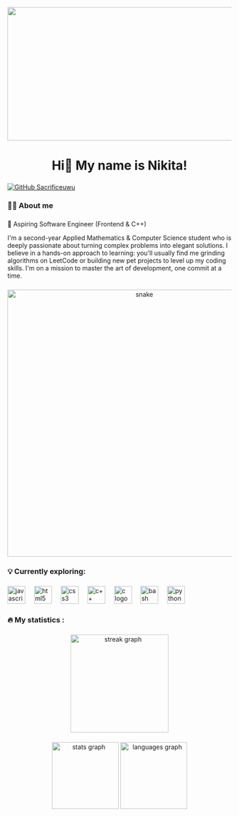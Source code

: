 <br clear="both">

<div align="center">
  <img height="300" width="600" src="https://user-images.githubusercontent.com/74038190/225813708-98b745f2-7d22-48cf-9150-083f1b00d6c9.gif"  />
</div>

###

<h1 align="center">Hi👋 My name is Nikita!</h1>

###

[![GitHub Sacrificeuwu](https://img.shields.io/github/followers/thaiane?label=follow&style=social)](https://github.com/Sacrificeuwu)

###

<h3 align="left">👩‍💻 About me</h3>

###

<p align="left">🚀 Aspiring Software Engineer (Frontend & C++)

I'm a second-year Applied Mathematics & Computer Science student who is deeply passionate about turning complex problems into elegant solutions. I believe in a hands-on approach to learning: you'll usually find me grinding algorithms on LeetCode or building new pet projects to level up my coding skills. I'm on a mission to master the art of development, one commit at a time.</p>

###

<p align="center">
 <img width="600" src="assets/github-snake.svg" alt="snake"/>
</p>

###

<h3 align="left">💡 Currently exploring:</h3>

###

<div align="left">
  <img src="https://cdn.jsdelivr.net/gh/devicons/devicon/icons/javascript/javascript-original.svg" height="40" alt="javascript logo"  />
  <img width="12" />
  <img src="https://cdn.jsdelivr.net/gh/devicons/devicon/icons/html5/html5-original.svg" height="40" alt="html5 logo"  />
  <img width="12" />
  <img src="https://cdn.jsdelivr.net/gh/devicons/devicon/icons/css3/css3-original.svg" height="40" alt="css3 logo"  />
  <img width="12" />
  <img src="https://icon.icepanel.io/Technology/svg/C%2B%2B-%28CPlusPlus%29.svg" height="40" alt="c++ logo"  />
  <img width="12" />
  <img src="https://icon.icepanel.io/Technology/svg/C.svg" height="40" alt="c logo"  />
  <img width="12" />
  <img src="https://cdn.simpleicons.org/gnubash/4EAA25" height="40" alt="bash logo"  />
  <img width="12" />
  <img src="https://skillicons.dev/icons?i=py" height="40" alt="python logo"  />
  <img width="12" />
</div>

###

<h3 align="left">🔥   My statistics :</h3>

###

<div align="center">
  <img src="https://streak-stats.demolab.com?user=filimonovalexey&locale=en&mode=daily&theme=dark&hide_border=false&border_radius=5&order=3" height="220" alt="streak graph"  />
</div>

###

<div align="center">
  <img src="https://github-readme-stats.vercel.app/api?username=filimonovalexey&hide_title=false&hide_rank=false&show_icons=true&include_all_commits=true&count_private=true&disable_animations=false&theme=dracula&locale=en&hide_border=false&order=1" height="150" alt="stats graph"  />
  <img src="https://github-readme-stats.vercel.app/api/top-langs?username=filimonovalexey&locale=en&hide_title=false&layout=compact&card_width=320&langs_count=5&theme=dracula&hide_border=false&order=2" height="150" alt="languages graph"  />
</div>

###

